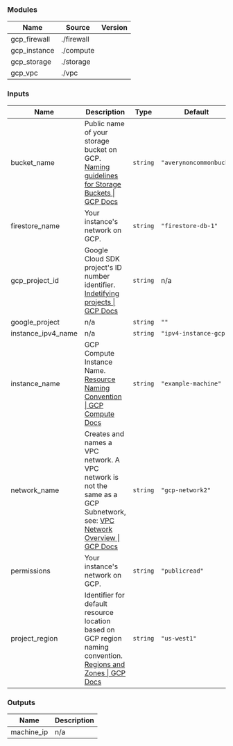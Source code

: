 <!-- BEGIN_TF_DOCS -->
### Modules

| Name | Source | Version |
|------|--------|---------|
| gcp\_firewall | ./firewall |  |
| gcp\_instance | ./compute |  |
| gcp\_storage | ./storage |  |
| gcp\_vpc | ./vpc |  |

### Inputs

| Name | Description | Type | Default |
|------|-------------|------|---------|
| bucket\_name | Public name of your storage bucket on GCP. [Naming guidelines for Storage Buckets \| GCP Docs](https://cloud.google.com/storage/docs/naming-buckets) | `string` | `"averynoncommonbuck"` |
| firestore\_name | Your instance's network on GCP. | `string` | `"firestore-db-1"` |
| gcp\_project\_id | Google Cloud SDK project's ID number identifier. [Indetifying projects \| GCP Docs](https://cloud.google.com/resource-manager/docs/creating-managing-projects#identifying_projects) | `string` | n/a |
| google\_project | n/a | `string` | `""` |
| instance\_ipv4\_name | n/a | `string` | `"ipv4-instance-gcp"` |
| instance\_name | GCP Compute Instance Name. [Resource Naming Convention \| GCP Compute Docs](https://cloud.google.com/compute/docs/naming-resources#resource-name-format) | `string` | `"example-machine"` |
| network\_name | Creates and names a VPC network. A VPC network is not the same as a GCP Subnetwork, see: [VPC Network Overview \| GCP Docs](https://cloud.google.com/vpc/docs/vpc#vpc_networks_and_subnets) | `string` | `"gcp-network2"` |
| permissions | Your instance's network on GCP. | `string` | `"publicread"` |
| project\_region | Identifier for default resource location based on GCP region naming convention. [Regions and Zones \| GCP Docs](https://cloud.google.com/compute/docs/regions-zones) | `string` | `"us-west1"` |

### Outputs

| Name | Description |
|------|-------------|
| machine\_ip | n/a |
<!-- END_TF_DOCS -->
